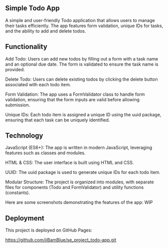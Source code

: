 ## Simple Todo App

A simple and user-friendly Todo application that allows users to manage their tasks efficiently. The app features form validation, unique IDs for tasks, and the ability to add and delete todos.

## Functionality

Add Todo: Users can add new todos by filling out a form with a task name and an optional due date. The form is validated to ensure the task name is provided.

Delete Todo: Users can delete existing todos by clicking the delete button associated with each todo item.

Form Validation: The app uses a FormValidator class to handle form validation, ensuring that the form inputs are valid before allowing submission.

Unique IDs: Each todo item is assigned a unique ID using the uuid package, ensuring that each task can be uniquely identified.

## Technology

JavaScript (ES6+): The app is written in modern JavaScript, leveraging features such as classes and modules.

HTML & CSS: The user interface is built using HTML and CSS.

UUID: The uuid package is used to generate unique IDs for each todo item.

Modular Structure: The project is organized into modules, with separate files for components (Todo and FormValidator) and utility functions (constants).

Here are some screenshots demonstrating the features of the app: WIP

## Deployment

This project is deployed on GitHub Pages:

https://github.com/iiBamBlue/se_project_todo-app.git
